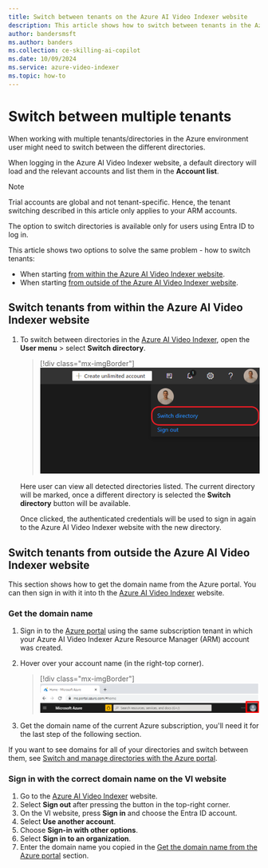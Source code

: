 ```yaml
---
title: Switch between tenants on the Azure AI Video Indexer website
description: This article shows how to switch between tenants in the Azure AI Video Indexer website. 
author: bandersmsft
ms.author: banders
ms.collection: ce-skilling-ai-copilot
ms.date: 10/09/2024
ms.service: azure-video-indexer
ms.topic: how-to
---
```


# Switch between multiple tenants

When working with multiple tenants/directories in the Azure environment user might need to switch between the different directories. 

When logging in the Azure AI Video Indexer website, a default directory will load and the relevant accounts and list them in the **Account list**.

> [!Note]
> Trial accounts are global and not tenant-specific. Hence, the tenant switching described in this article only applies to your ARM accounts.
>
> The option to switch directories is available only for users using Entra ID to log in. 

This article shows two options to solve the same problem - how to switch tenants:

- When starting [from within the Azure AI Video Indexer website](#switch-tenants-from-within-the-azure-ai-video-indexer-website).
- When starting [from outside of the Azure AI Video Indexer website](#switch-tenants-from-outside-the-azure-ai-video-indexer-website).

## Switch tenants from within the Azure AI Video Indexer website

1. To switch between directories in the [Azure AI Video Indexer](https://www.videoindexer.ai/), open the **User menu** > select **Switch directory**.

    > [!div class="mx-imgBorder"]
    > ![Screenshot of a user name.](./media/switch-directory/avi-user-switch.png)

    Here user can view all detected directories listed. The current directory will be marked, once a different directory is selected the **Switch directory** button will be available.

    Once clicked, the authenticated credentials will be used to sign in again to the Azure AI Video Indexer website with the new directory.

## Switch tenants from outside the Azure AI Video Indexer website

This section shows how to get the domain name from the Azure portal. You can then sign in with it into th the [Azure AI Video Indexer](https://www.videoindexer.ai/) website.

### Get the domain name

1. Sign in to the [Azure portal](https://portal.azure.com) using the same subscription tenant in which your Azure AI Video Indexer Azure Resource Manager (ARM) account was created. 
1. Hover over your account name (in the right-top corner). 

    > [!div class="mx-imgBorder"]
    > ![Hover over your account name.](./media/switch-directory/account-attributes.png)
1. Get the domain name of the current Azure subscription, you'll need it for the last step of the following section. 

If you want to see domains for all of your directories and switch between them, see [Switch and manage directories with the Azure portal](/azure/azure-portal/set-preferences#switch-and-manage-directories).

### Sign in with the correct domain name on the VI website

1. Go to the [Azure AI Video Indexer](https://www.videoindexer.ai/) website.
1. Select **Sign out** after pressing the button in the top-right corner.
1. On the VI website, press **Sign in** and choose the Entra ID account.
1. Select **Use another account**.
1. Choose **Sign-in with other options**.
1. Select **Sign in to an organization**.
1. Enter the domain name you copied in the [Get the domain name from the Azure portal](#get-the-domain-name) section.